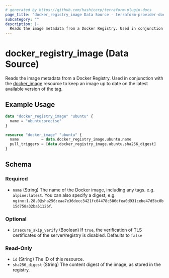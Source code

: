 ```yaml
---
# generated by https://github.com/hashicorp/terraform-plugin-docs
page_title: "docker_registry_image Data Source - terraform-provider-docker"
subcategory: ""
description: |-
  Reads the image metadata from a Docker Registry. Used in conjunction with the docker_image ../resources/image.md resource to keep an image up to date on the latest available version of the tag.
---
```


# docker_registry_image (Data Source)

Reads the image metadata from a Docker Registry. Used in conjunction with the [docker_image](../resources/image.md) resource to keep an image up to date on the latest available version of the tag.

## Example Usage

```terraform
data "docker_registry_image" "ubuntu" {
  name = "ubuntu:precise"
}

resource "docker_image" "ubuntu" {
  name          = data.docker_registry_image.ubuntu.name
  pull_triggers = [data.docker_registry_image.ubuntu.sha256_digest]
}
```

<!-- schema generated by tfplugindocs -->
## Schema

### Required

- `name` (String) The name of the Docker image, including any tags. e.g. `alpine:latest`. You can also specify a digest, e.g. `nginx:1.28.0@sha256:eaa7e36decc3421fc04478c586dfea0d931cebe47d5bc0b15d758a32ba51126f`.

### Optional

- `insecure_skip_verify` (Boolean) If `true`, the verification of TLS certificates of the server/registry is disabled. Defaults to `false`

### Read-Only

- `id` (String) The ID of this resource.
- `sha256_digest` (String) The content digest of the image, as stored in the registry.
